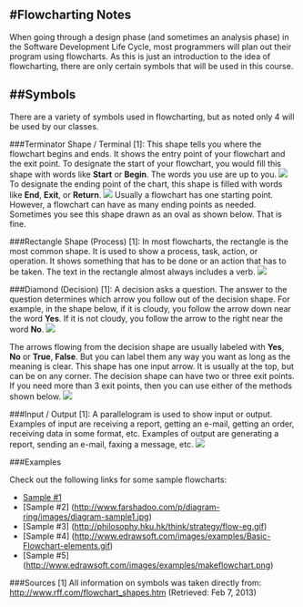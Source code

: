 #Flowcharting Notes
-------------------
When going through a design phase (and sometimes an analysis phase) in the Software Development Life Cycle, most programmers will plan out their program using flowcharts. As this is just an introduction to the idea of flowcharting, there are only certain symbols that will be used in this course.

##Symbols
---------
There are a variety of symbols used in flowcharting, but as noted only 4 will be used by our classes.

###Terminator Shape / Terminal [1]:
This shape tells you where the flowchart begins and ends. It shows the entry point of your flowchart and the exit point. To designate the start of your flowchart, you would fill this shape with words like **Start** or **Begin**. The words you use are up to you.
![](http://www.rff.com/fcs_start.png)
To designate the ending point of the chart, this shape is filled with words like **End**, **Exit**, or **Return**.
![](http://www.rff.com/fcs_end.png)
Usually a flowchart has one starting point. However, a flowchart can have as many ending points as needed. Sometimes you see this shape drawn as an oval as shown below. That is fine.

###Rectangle Shape (Process) [1]:
In most flowcharts, the rectangle is the most common shape. It is used to show a process, task, action, or operation. It shows something that has to be done or an action that has to be taken. The text in the rectangle almost always includes a verb.
![](http://www.rff.com/fcs_rect_examples.png)

###Diamond (Decision) [1]:
A decision asks a question. The answer to the question determines which arrow you follow out of the decision shape. For example, in the shape below, if it is cloudy, you follow the arrow down near the word **Yes**. If it is not cloudy, you follow the arrow to the right near the word **No**.
![](http://www.rff.com/fcs_cloudy.png)

The arrows flowing from the decision shape are usually labeled with **Yes**, **No** or **True**, **False**. But you can label them any way you want as long as the meaning is clear. This shape has one input arrow. It is usually at the top, but can be on any corner. The decision shape can have two or three exit points. If you need more than 3 exit points, then you can use either of the methods shown below.
![](http://www.rff.com/fcs_multi_decision.png)

###Input / Output [1]:
A parallelogram is used to show input or output. Examples of input are receiving a report, getting an e-mail, getting an order, receiving data in some format, etc. Examples of output are generating a report, sending an e-mail, faxing a message, etc.
![](http://www.rff.com/fcs_parallelograms.png)


###Examples

Check out the following links for some sample flowcharts:
* [Sample #1](http://upload.wikimedia.org/wikipedia/commons/thumb/9/91/LampFlowchart.svg/500px-LampFlowchart.svg.png)
* [Sample #2] (http://www.farshadoo.com/p/diagram-ring/images/diagram-sample1.jpg)
* [Sample #3] (http://philosophy.hku.hk/think/strategy/flow-eg.gif)
* [Sample #4] (http://www.edrawsoft.com/images/examples/Basic-Flowchart-elements.gif)
* [Sample #5] (http://www.edrawsoft.com/images/examples/makeflowchart.png)

###Sources
[1] All information on symbols was taken directly from: http://www.rff.com/flowchart_shapes.htm (Retrieved: Feb 7, 2013)
